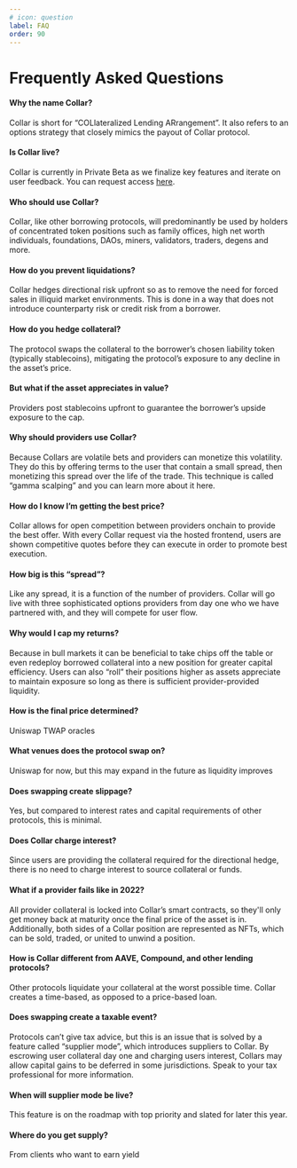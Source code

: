 ```yaml
---
# icon: question
label: FAQ
order: 90
---
```


# Frequently Asked Questions

#### Why the name Collar?

Collar is short for “COLlateralized Lending ARrangement”. It also refers to an options strategy that closely mimics the payout of Collar protocol.

#### Is Collar live?

Collar is currently in Private Beta as we finalize key features and iterate on user feedback. You can request access [here](https://pukzi11x7je.typeform.com/to/Z5ZnQlOJ).

#### Who should use Collar?

Collar, like other borrowing protocols, will predominantly be used by holders of concentrated token positions such as family offices, high net worth individuals, foundations, DAOs, miners, validators, traders, degens and more.

#### How do you prevent liquidations?

Collar hedges directional risk upfront so as to remove the need for forced sales in illiquid market environments. This is done in a way that does not introduce counterparty risk or credit risk from a borrower.

#### How do you hedge collateral?

The protocol swaps the collateral to the borrower’s chosen liability token (typically stablecoins), mitigating the protocol’s exposure to any decline in the asset’s price.

#### But what if the asset appreciates in value?

Providers post stablecoins upfront to guarantee the borrower’s upside exposure to the cap.

#### Why should providers use Collar?

Because Collars are volatile bets and providers can monetize this volatility. They do this by offering terms to the user that contain a small spread, then monetizing this spread over the life of the trade. This technique is called “gamma scalping” and you can learn more about it here.

#### How do I know I’m getting the best price?

Collar allows for open competition between providers onchain to provide the best offer. With every Collar request via the hosted frontend, users are shown competitive quotes before they can execute in order to promote best execution.

#### How big is this “spread”?

Like any spread, it is a function of the number of providers. Collar will go live with three sophisticated options providers from day one who we have partnered with, and they will compete for user flow.

#### Why would I cap my returns?

Because in bull markets it can be beneficial to take chips off the table or even redeploy borrowed collateral into a new position for greater capital efficiency. Users can also “roll” their positions higher as assets appreciate to maintain exposure so long as there is sufficient provider-provided liquidity.

#### How is the final price determined?

Uniswap TWAP oracles

#### What venues does the protocol swap on?

Uniswap for now, but this may expand in the future as liquidity improves

#### Does swapping create slippage?

Yes, but compared to interest rates and capital requirements of other protocols, this is minimal.

#### Does Collar charge interest?

Since users are providing the collateral required for the directional hedge, there is no need to charge interest to source collateral or funds.

#### What if a provider fails like in 2022?

All provider collateral is locked into Collar’s smart contracts, so they'll only get money back at maturity once the final price of the asset is in. Additionally, both sides of a Collar position are represented as NFTs, which can be sold, traded, or united to unwind a position.

#### How is Collar different from AAVE, Compound, and other lending protocols?

Other protocols liquidate your collateral at the worst possible time. Collar creates a time-based, as opposed to a price-based loan.

#### Does swapping create a taxable event?

Protocols can’t give tax advice, but this is an issue that is solved by a feature called “supplier mode”, which introduces suppliers to Collar. By escrowing user collateral day one and charging users interest, Collars may allow capital gains to be deferred in some jurisdictions. Speak to your tax professional for more information.

#### When will supplier mode be live?

This feature is on the roadmap with top priority and slated for later this year.

#### Where do you get supply?

From clients who want to earn yield
